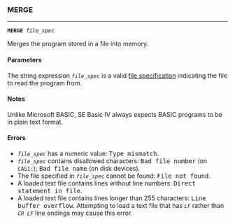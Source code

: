 ### MERGE
***
<code><b>MERGE</b> <var>file_spec</var></code>

Merges the program stored in a file into memory.

#### Parameters
The string expression <code><var>file_spec</var></code> is a valid [file specification](#file-specification) indicating the file to read the program from.

#### Notes
Unlike Microsoft BASIC, SE Basic IV always expects BASIC programs to be in plain text format.

#### Errors
* <code><var>file_spec</var></code> has a numeric value: <samp>Type mismatch</samp>.
* <code><var>file_spec</var></code> contains disallowed characters: <samp>Bad file number</samp> (on <code>CAS1:</code>); <samp>Bad file name</samp> (on disk devices).
* The file specified in <code><var>file_spec</var></code> cannot be found: <samp>File not found</samp>.
* A loaded text file contains lines without line numbers: <samp>Direct statement in file</samp>.
* A loaded text file contains lines longer than 255 characters: <samp>Line buffer overflow</samp>. Attempting to load a text file that has <code><i>LF</i></code> rather than <code><i>CR LF</i></code> line endings may cause this error.
